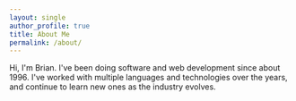 ```yaml
---
layout: single
author_profile: true
title: About Me
permalink: /about/
---
```



Hi, I'm Brian. I've been doing software and web development since about 1996. I've worked with multiple languages and technologies over the years, and continue to learn new ones as the industry evolves.

